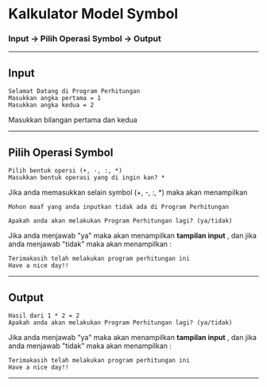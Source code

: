 # Kalkulator Model Symbol
### Input -> Pilih Operasi Symbol -> Output

---
## Input 
```input
Selamat Datang di Program Perhitungan
Masukkan angka pertama = 1
Masukkan angka kedua = 2
```  
Masukkan bilangan pertama dan kedua  

---
## Pilih Operasi Symbol  

```iput
Pilih bentuk opersi (+, -, :, *)
Masukkan bentuk operasi yang di ingin kan? *
```  
Jika anda memasukkan selain symbol (+, -, :, *) maka akan menampilkan  
```tidak
Mohon maaf yang anda inputkan tidak ada di Program Perhitungan

Apakah anda akan melakukan Program Perhitungan lagi? (ya/tidak)
```  
Jika anda menjawab "ya" maka akan menampilkan **tampilan input** , dan jika anda menjawab "tidak" maka akan menampilkan :  
```tidak
Terimakasih telah melakukan program perhitungan ini
Have a nice day!!
```
---
## Output
```output
Hasil dari 1 * 2 = 2
Apakah anda akan melakukan Program Perhitungan lagi? (ya/tidak)
```  

Jika anda menjawab "ya" maka akan menampilkan **tampilan input** , dan jika anda menjawab "tidak" maka akan menampilkan :  
```tidak
Terimakasih telah melakukan program perhitungan ini
Have a nice day!!
```
---
